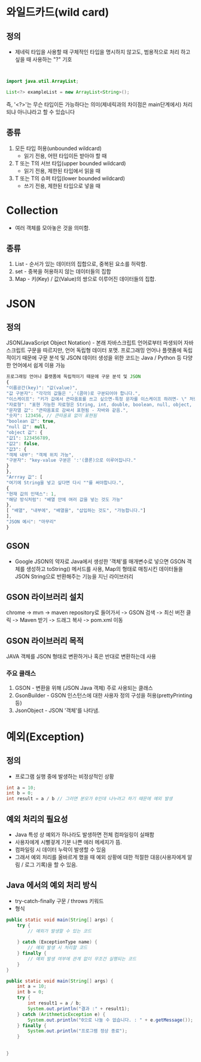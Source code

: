  # 와일드카드(wild card)
 
## 정의
- 제네릭 타입을 사용할 때 구체적인 타입을 명시하지 않고도, 범용적으로 처리
하고 싶을 때 사용하는 "?" 기호

 ```java


 import java.util.ArrayList;

 List<?> exampleList = new ArrayList<String>();
```
즉, '<?>'는 무슨 타입이든 가능하다는 의미(제네릭과의 차이점은 main단계에서)
처리되냐 아니냐라고 할 수 있습니다

## 종류
1. 모든 타입 허용(unbounded wildcard)
    - 읽기 전용, 어떤 타입이든 받아야 할 때
2. T 또는 T의 서브 타입(upper bounded wildcard)
    - 읽기 전용, 제한된 타입에서 읽을 때
3. T 또는 T의 슈퍼 타입(lower bounded wildcard)
    - 쓰기 전용, 제한된 타입으로 넣을 때

# Collection
- 여러 객체를 모아놓은 것을 의미함.
## 종류
1. List - 순서가 있는 데이터의 집합으로, 중복된 요소를 허락함.
2. set - 중복을 허용하지 않는 데이터들의 집합
3. Map - 키(Key) / 값(Value)의 쌍으로 이루어진 데이터들의 집합. 

# JSON
## 정의
JSON(JavaScript Object Notation) - 본래 자바스크립트 언어로부터 파생되어
자바스크립트 구문을 따르지만, 언어 독립형 데이터 포맷.
프로그래밍 언어나 플랫폼에 독립적이기 때문에 구문 분석 및 JSON 데이터 생성을 위한 코드는 Java / Python 등 다양한 언어에서 쉽게 이용 가능
```js
프로그래밍 언어나 플랫폼에 독립적이기 때문에 구문 분석 및 JSON
{
"이름공간(key)": "값(value)",
"값 구분자": "각각의 값들은 ','(콤마)로 구분되어야 합니다.",
"이스케이프": "키가 값에서 큰따옴표를 쓰고 싶으면-특정 문자를 이스케이프 하려면- \" 처럼 문자 앞에 역슬래시를 붙입니다.",
"자료형": "표현 가능한 자료형은 String, int, double, boolean, null, object, array 6개 입니다.",
"문자열 값": "큰따옴표로 감싸서 표현됨 - 자바와 같음.",
"숫자": 123456, // 큰따옴표 없이 표현됨
"boolean 값": true,
"null 값": null,
"object 값": {
"값1": 123456789,
"값2": false,
"값3": {
"객체 내부": "객체 위치 가능",
"구분자": "key-value 구분은 ':'(콜론)으로 이루어집니다."
}
},
"Arrray 값": [
"여기에 String을 넣고 싶다면 다시 ""를 써야합니다.",
{
"현재 값의 인덱스": 1,
"해당 방식처럼": "배열 안에 여러 값을 넣는 것도 가능"
},
[ "배열", "내부에", "배열을", "삽입하는 것도", "가능합니다."]
],
"JSON 예시": "마무리"
}
```
## GSON
- Google JSON의 약자로 Java에서 생성한 '객체'를 매개변수로 넣으면 GSON 객체를 생성하고
  toString() 메서드를 사용, Map의 형태로 매칭시킨 데이터들을 JSON String으로 반환해주는
  기능을 지닌 라이브러리

## GSON 라이브러리 설치

chrome -> mvn -> maven repository로 들어가서 -> GSON 검색 -> 최신 버전 클릭
-> Maven 받기 -> 드래그 복사 -> pom.xml 이동

## GSON 라이브러리 목적
JAVA 객체를 JSON 형태로 변환하거나 혹은 반대로 변환하는데 사용 
### 주요 클래스
1. GSON - 변환을 위해 (JSON Java 객체) 주로 사용되는 클래스
2. GsonBuilder - GSON 인스턴스에 대한 사용자 정의 구성을 허용(prettyPrinting 등)
3. JsonObject - JSON '객체'를 나타냄.

# 예외(Exception)
## 정의
- 프로그램 실행 중에 발생하는 비정상적인 상황
```java
int a = 10;
int b = 0;
int result = a / b // 그러면 분모가 0인데 나누려고 하기 때문에 예외 발생 
```

## 예외 처리의 필요성
- Java 특성 상 예외가 하나라도 발생하면 전체 컴파일링이 실패함
- 사용자에게 시뻘겋게 기분 나쁜 에러 메세지가 뜸. 
- 컴파일링 시 데이터 누락이 발생할 수 있음
- 그래서 예외 처리를 올바르게 했을 때 예외 상황에 대한 적절한 대응(사용자에게 알림 / 로그 기록)을 할 수 있음.

## Java 에서의 예외 처리 방식
- try-catch-finally 구문 / throws 키워드
- 형식
```java
public static void main(String[] args) {
    try {
        // 예외가 발생할 수 있는 코드
        
    } catch (ExceptionType name) {
        // 예외 발생 시 처리할 코드
    } finally {
        // 예외 발생 여부에 관계 없이 무조건 실행되는 코드 
    }
}

public static void main(String[] args) {
    int a = 10;
    int b = 0;
    try {
        int result1 = a / b;
        System.out.println("결과 :" + result1);
    } catch (ArithmeticException e) {
        System.out.println("0으로 나눌 수 없습니다. : " + e.getMessage());
    } finally {
        System.out.println("프로그램 정상 종료");
    }
    
    
}
```